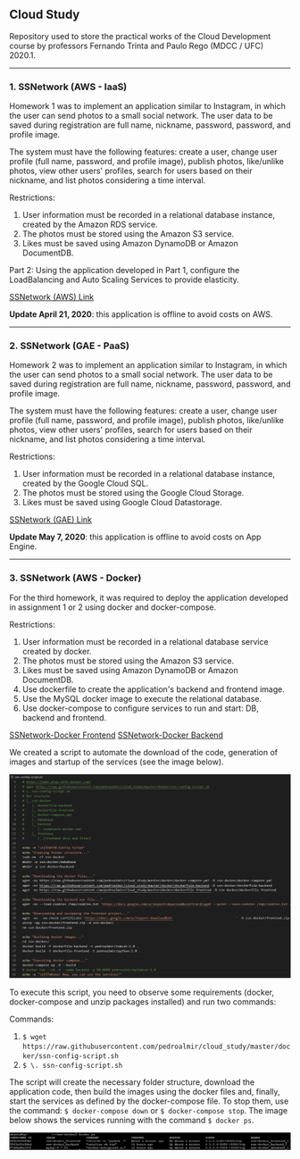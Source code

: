 ## Cloud Study

Repository used to store the practical works of the Cloud Development course by professors Fernando Trinta and Paulo Rego (MDCC / UFC) 2020.1.

* * *

### 1. SSNetwork (AWS - IaaS)

Homework 1 was to implement an application similar to Instagram, in which the user can send photos to a small social network. The user data to be saved during registration are full name, nickname, password, password, and profile image.

The system must have the following features: create a user, change user profile (full name, password, and profile image), publish photos, like/unlike photos, view other users' profiles, search for users based on their nickname, and list photos considering a time interval.

Restrictions:
1. User information must be recorded in a relational database instance, created by the Amazon RDS service.
2. The photos must be stored using the Amazon S3 service.
3. Likes must be saved using Amazon DynamoDB or Amazon DocumentDB.

Part 2: Using the application developed in Part 1, configure the LoadBalancing and Auto Scaling Services to provide elasticity.

[SSNetwork (AWS) Link](http://ssnetwork.pedroalmir.com/aws/frontend)

**Update April 21, 2020**: this application is offline to avoid costs on AWS.

* * *

### 2. SSNetwork (GAE - PaaS)

Homework 2 was to implement an application similar to Instagram, in which the user can send photos to a small social network. The user data to be saved during registration are full name, nickname, password, password, and profile image.

The system must have the following features: create a user, change user profile (full name, password, and profile image), publish photos, like/unlike photos, view other users' profiles, search for users based on their nickname, and list photos considering a time interval.

Restrictions:
1. User information must be recorded in a relational database instance, created by the Google Cloud SQL.
2. The photos must be stored using the Google Cloud Storage.
3. Likes must be saved using Google Cloud Datastorage.

[SSNetwork (GAE) Link](http://ssnetwork.pedroalmir.com/appengine/frontend)

**Update May 7, 2020**: this application is offline to avoid costs on App Engine.

* * *

### 3. SSNetwork (AWS - Docker)

For the third homework, it was required to deploy the application developed in assignment 1 or 2 using docker and docker-compose.

Restrictions:
1. User information must be recorded in a relational database service created by docker.
2. The photos must be stored using the Amazon S3 service.
3. Likes must be saved using Amazon DynamoDB or Amazon DocumentDB.
4. Use dockerfile to create the application's backend and frontend image.
5. Use the MySQL docker image to execute the relational database.
6. Use docker-compose to configure services to run and start: DB, backend and frontend.

[SSNetwork-Docker Frontend](http://http://18.229.202.214)
[SSNetwork-Docker Backend](http://18.229.202.214:8080/ssnetwork-docker)

We created a script to automate the download of the code, generation of images and startup of the services (see the image below). 

![ssn-config-script.sh](https://raw.githubusercontent.com/pedroalmir/cloud_study/master/docker/images/ssn-config-script.png)

To execute this script, you need to observe some requirements (docker, docker-compose and unzip packages installed) and run two commands:

Commands:
1. `$ wget https://raw.githubusercontent.com/pedroalmir/cloud_study/master/docker/ssn-config-script.sh`
2. `$ \. ssn-config-script.sh`

The script will create the necessary folder structure, download the application code, then build the images using the docker files and, finally, start the services as defined by the docker-compose file. To stop them, use the command: `$ docker-compose down` or `$ docker-compose stop`. The image below shows the services running with the command `$ docker ps`.

![running-services.png](https://raw.githubusercontent.com/pedroalmir/cloud_study/master/docker/images/running-services.png)
